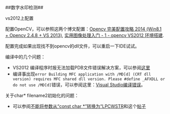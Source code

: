 ##数字水印检测##

vs2012上配置

配置OpenCV，可以参照这两个博文配置：[Opencv 完美配置攻略 2014 (Win8.1 + Opencv 2.4.8 + VS 2013)](http://my.phirobot.com/blog/2014-02-opencv_configuration_in_vs.html), [实用图像处理入门 - 1 - opencv VS2012 环境搭建](http://www.cnblogs.com/jhzhu/p/3175832.html).

配置完成如果出现找不到opencv的dll文件，可以重启一下IDE试试。

编译中的几个问题：

- VS2012 编译程序时报无法加载PDB文件错误解决方案，可以参阅[这里](http://blog.csdn.net/yihaiyiren/article/details/11493553)
- 编译事出现`error Building MFC application with /MD[d] (CRT dll version) requires MFC shared dll version. Please #define _AFXDLL or do not use /MD[d]`错误，可以参阅这里：[Visual Studio编译错误](http://buptdtt.blog.51cto.com/2369962/542663)。

关于char* filename2初始化的问题：

- 可以参阅[不能将参数从“const char *”转换为“LPCWSTR](http://blog.163.com/it_codexgigas/blog/static/2179963132013230917969)和这个[帖子](http://bbs.csdn.net/topics/310146539)